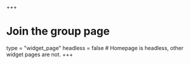 +++
# Join the group page
type = "widget_page"
headless = false  # Homepage is headless, other widget pages are not.
+++
